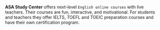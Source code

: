 **ASA Study Center** offers next-level `English online courses` with live teachers. Their courses are fun, interactive, and motivational. For students and teachers they offer IELTS, TOEFL and TOEIC preparation courses and have their own certification program.
